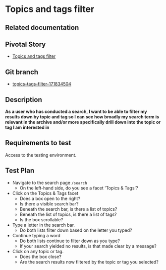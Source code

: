 <!-- Generate a new file using -->
<!-- sed -e "s/\Topics and tags filter/My story/" -e "s/\171834504/156128780/" -e "s/\topics-tags-filter-171834504/`git_current_branch`/g" template.md | tee "`git_current_branch`.md" -->

# Topics and tags filter

## Related documentation

## Pivotal Story

* [Topics and tags filter](https://www.pivotaltracker.com/story/show/171834504)

## Git branch

* [topics-tags-filter-171834504](https://github.com/HammerMuseum/hammer-video/tree/topics-tags-filter-171834504)

## Description

**As a user who has conducted a search, I want to be able to filter my results down by topic and tag so I can see how broadly my search term is relevant in the archive and/or more specifically drill down into the topic or tag I am interested in**

## Requirements to test
Access to the testing environment.

## Test Plan
- Navigate to the search page `/search`
  - On the left-hand side, do you see a facet 'Topics & Tags'?
- Click on the Topics & Tags facet
  - Does a box open to the right?
  - Is there a visible search bar?
  - Beneath the search bar, is there a list of topics?
  - Beneath the list of topics, is there a list of tags?
  - Is the box scrollable?
- Type a letter in the search bar.
  - Do both lists filter down based on the letter you typed?
- Continue typing a word
  - Do both lists continue to filter down as you type?
  - If your search yielded no results, is that made clear by a message?
- Click on any topic or tag.
  - Does the box close?
  - Are the search results now filtered by the topic or tag you selected?
